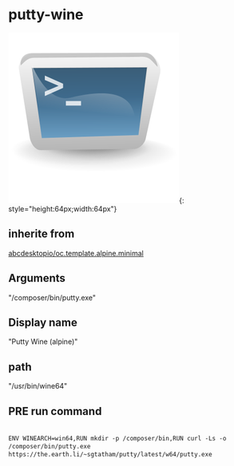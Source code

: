 # putty-wine
![putty.svg](/applications/icons/putty.svg){: style="height:64px;width:64px"}
## inherite from
[abcdesktopio/oc.template.alpine.minimal](abcdesktopio/oc.template.alpine.minimal.md)
## Arguments
"/composer/bin/putty.exe"
## Display name
"Putty Wine (alpine)"
## path
"/usr/bin/wine64"
## PRE run command

```

ENV WINEARCH=win64,RUN mkdir -p /composer/bin,RUN curl -Ls -o /composer/bin/putty.exe https://the.earth.li/~sgtatham/putty/latest/w64/putty.exe
```
